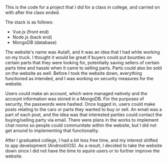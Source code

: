 This is the code for a project that I did for a class in college, and carried on with after the class ended.  

The stack is as follows:
* Vue.js (front end)
* Node.js (back end)
* MongoDB (database)

The website's name was Autafi, and it was an idea that I had while working on my truck.  I thought it would be great if buyers could put bounties on certain parts that they were looking for, potentially saving sellers of certain parts time and hassle when it came to selling parts.  Parts could also be sold on the website as well. Before I took the website down, everything functioned as intended, and I was working on security measures for the website.  

Users could make an account, which were managed natively and the account information was stored in a MongoDB.  For the purposes of security, the passwords were hashed.  Once logged in, users could make posts relating to the cars or parts they wanted to buy or sell.  An email was a part of each post, and the idea was that interested parties could contact the buying/selling party via email.  There were plans in the works to implement chat rooms so people could communitate within the website, but I did not get around to implementing that functionality.

After I graduated college, I had a bit less free time, and my interest shifted to app development (Android/iOS).  As a result, I decided to take the website down since I did not have the time to aquire users or to further improve the website.  
